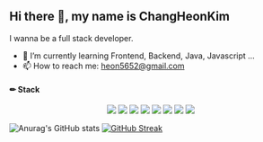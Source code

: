 ## Hi there 👋, my name is ChangHeonKim
I wanna be a full stack developer.

- 🌱 I’m currently learning Frontend, Backend, Java, Javascript ...
- 📫 How to reach me: heon5652@gmail.com 

#### ✏ Stack  
<div align="center">
<img src="https://img.shields.io/badge/PyTorch-EE4C2C?style=for-the-badge&logo=PyTorch&logoColor=white">
<img src="https://img.shields.io/badge/Python-3776AB?style=for-the-badge&logo=Python&logoColor=white">
<img src="https://img.shields.io/badge/opencv-5C3EE8?style=for-the-badge&logo=opencv&logoColor=black">
<img src="https://img.shields.io/badge/TensorFlow-FF6F00?style=for-the-badge&logo=TensorFlow&logoColor=white">
<img src="https://img.shields.io/badge/mysql-4479A1?style=for-the-badge&logo=mysql&logoColor=white">
<img src="https://img.shields.io/badge/linux-FCC624?style=for-the-badge&logo=linux&logoColor=black">
<img src="https://img.shields.io/badge/github-181717?style=for-the-badge&logo=github&logoColor=white">
<img src="https://img.shields.io/badge/git-F05032?style=for-the-badge&logo=git&logoColor=white">
</div>

<div float="left">

![Anurag's GitHub stats](https://github-readme-stats.vercel.app/api?username=changheonkim&show_icons=true)
[![GitHub Streak](https://streak-stats.demolab.com/?user=DenverCoder1)](https://git.io/streak-stats)

</div>

